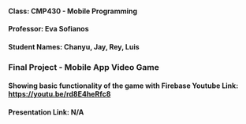#### Class: CMP430 - Mobile Programming
#### Professor: Eva Sofianos
#### Student Names: Chanyu, Jay, Rey, Luis

### Final Project - Mobile App Video Game
#### Showing basic functionality of the game with Firebase Youtube Link: https://youtu.be/rd8E4heRfc8
#### Presentation Link: N/A
